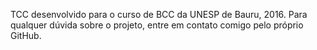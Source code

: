 TCC desenvolvido para o curso de BCC da UNESP de Bauru, 2016.
Para qualquer dúvida sobre o projeto, entre em contato comigo pelo próprio GitHub.
<!-- TCC para o curso de BCC que não vale AACC na UNESP de Bauru

![alt tag](http://i.giphy.com/KC69a6WBYuLra.gif)

Well, I don't.

Repositório feito para versionar a monografia do meu projeto de TCC que peguei de um modelo padrão do LaTeX.

E que porras é o LaTeX? Ora, meu jovem padawan, o LaTeX é a salvação pra que você não tenha que escrever e formatar tintim por tintim da sua monografia utilizando ferramentas da idade da pedra polida como o M$ OFFICE. É um pacote monstrão que padroniza a escrita de artigos por meio de tags (sim, igual html) que identificam as seções e os elementos do seu texto.

OLOCO BROW, ELE FAZ TUDO ISSO AUTOMÁTICO? E DE GRAÇA?

SIM, CARALHO ELE FAZ! SEUS PROFESSORES NUNCA TE DISSERAM PORQUE ELES TE ODEIAM :D E QUEREM QUE VOCÊ FORMATE TUDO IGUAL A UM NEANDERTAL EM COMA.

É o seguinte, meu irmão, cê vai precisar de algumas paradas marotas pra construir seus TeX com estilo e malandragem. São elas:

- Pacote Miktex: esse negócio é insano e já baixa o que você vai precisar pra construir o .tex além de manter tudo atualizadinho. Mamão com açúcar memo. http://miktex.org/ e instala aí. Qualquer coisa use o google pra fazer uma gambiarra no seu sistema operacional (to usando Window$$ pq o fabricante do meu note colocou um sigilo azteca contra linux na bios do meu aparelho e não tenho as moral de fazer o ritual certo pra quebrar)

- Sublime Text: um editor de texto muito bão que provavelmente ce já deve conhecer. Use o package control e instale snippets e extensões pra deixar tudo suave feito algodão doce: Beautifylatex, Citebibtex, Latex snippets, Latexing e LateXTools são o que eu tô usando aqui.

[UPDATE] - Migrei para o Atom, acho que ele consegue ser um editor ainda mais fodão que o Sublime e tem uma estrutura de pacotes e de funcionamento mais limpa (achei mais bonito também mas foda-se). Tem o mesmo pacote latextools pra instalar de dentro dele também, deixei tudo rodando normalzinho em 5 minutos configurando. Se eu consigo, você consegue (eu acho).

Daí, pequeno gafanhoto, abra o projeto.tex no sublime, CTRL +  B (no atom é CTRL + ALT + B) E SAI UM PDF MAIS BONITO DO QUE VOCÊ!


* Recomendo SumatraPDF pra abrir os pdf por ele ser leve feito uma pluma -->
